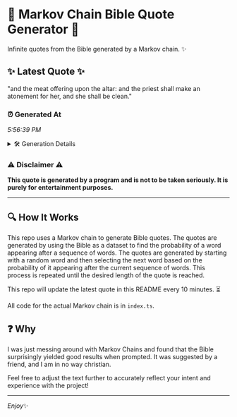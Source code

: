 # 📖 Markov Chain Bible Quote Generator 📖

Infinite quotes from the Bible generated by a Markov chain. ✨

## ✨ Latest Quote ✨
"and the meat offering upon the altar: and the priest shall make an atonement for her, and she shall be clean."

### ⏰ Generated At
*5:56:39 PM*

<details>
    <summary>🛠️ Generation Details</summary>
    <p>
        <strong>🌱 Seed:</strong> and<br>
        <strong>🔄 Iterations:</strong> 20<br>
        <strong>📜 Context History:</strong><br>[ and ]: the<br>[ and, the ]: meat<br>[ and, the, meat ]: offering<br>[ and, the, meat, offering ]: upon<br>[ and, the, meat, offering, upon ]: the<br>[ and, the, meat, offering, upon, the ]: altar:<br>[ the, meat, offering, upon, the, altar: ]: and<br>[ meat, offering, upon, the, altar:, and ]: the<br>[ offering, upon, the, altar:, and, the ]: priest<br>[ upon, the, altar:, and, the, priest ]: shall<br>[ the, altar:, and, the, priest, shall ]: make<br>[ altar:, and, the, priest, shall, make ]: an<br>[ and, the, priest, shall, make, an ]: atonement<br>[ the, priest, shall, make, an, atonement ]: for<br>[ priest, shall, make, an, atonement, for ]: her,<br>[ shall, make, an, atonement, for, her, ]: and<br>[ make, an, atonement, for, her,, and ]: she<br>[ an, atonement, for, her,, and, she ]: shall<br>[ atonement, for, her,, and, she, shall ]: be<br>[ for, her,, and, she, shall, be ]: clean.<br>
    </p>
</details>

### ⚠️ Disclaimer ⚠️
**This quote is generated by a program and is not to be taken seriously. It is purely for entertainment purposes.**

---

## 🔍 How It Works

This repo uses a Markov chain to generate Bible quotes. The quotes are generated by using the Bible as a dataset to find the probability of a word appearing after a sequence of words. The quotes are generated by starting with a random word and then selecting the next word based on the probability of it appearing after the current sequence of words. This process is repeated until the desired length of the quote is reached.

This repo will update the latest quote in this README every 10 minutes. ⏳

All code for the actual Markov chain is in `index.ts`.

## ❓ Why

I was just messing around with Markov Chains and found that the Bible surprisingly yielded good results when prompted. 
It was suggested by a friend, and I am in no way christian.

Feel free to adjust the text further to accurately reflect your intent and experience with the project!

---

*Enjoy*✨
